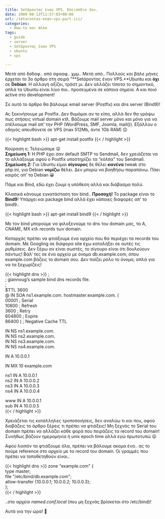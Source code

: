 ```yaml
---
title: Setάροντας έναν VPS. Επεισόδιο 3ον.
date: 2009-08-13T11:57:03+00:00
url: /setarontas-enan-vps-part-iii/
categories:
  - How-to και άλλα
tags:
  - guide
  - server
  - Setάροντας έναν VPS
  - ubuntu
  - vps

---
```

Μετά από δσδαφ.. από σφααφ.. χμμ.. Μετά από.. Πολλούς και βάλε μήνες έρχεται το 3ο άρθρο στη σειρά &#8220;**Setάροντας έναν VPS.**Ubuntu και **όχι** σε **Debian**. Η αλλαγή αξίζει, τράστ μι. Δεν αλλάζει τίποτα το σημαντικό, απλά τα Ubuntu είναι λίγο πιο.. προσεγμένα σε κάποια σημεία. Α και ποιό active στο development!

Σε αυτό το άρθρο θα βάλουμε email server (Postfix) και dns server (Bind9)!

Ας ξεκινήσουμε με Postfix. Δεν θυμάμαι αν το είπα, αλλά δεν θα γράψω πως στήσεις virtual domain κτλ. Βάζουμε mail server μόνο και μόνο για να στέλνουμε mail απ&#8217; την PHP (WordPress, SMF, Joomla, mail()). Εξάλλου ο οδηγός απευθύνετε σε VPS (max 512Mb, άντε 1Gb RAM) 😉  


{{< highlight bash >}}
apt-get install postfix
{{< / highlight >}}

Κούραση ε; Τελειώσαμε 😛  
**Σημείωση 1:** Η PHP έχει σαν default SMTP το Sendmail, δεν χρειάζεται να το αλλάξουμε αφού ο Postfix υποστηρίζει τα &#8220;κόλπα&#8221; του Sendmail.  
**Σημείωση 2:** Για Ubuntu είμαι **σίγουρος** δε θέλει **κανένα** tweak στο php.ini, για Debian **νομίζω** θέλει. Δεν μπορώ να βοηθήσω παραπάνω. Πάει καιρός απ&#8217; τα Debian 😀

Πάμε και Bind, εδώ έχει ζουμί η υπόθεση αλλά και διάβασμα πολύ.

Κλασικά κάνουμε εγκατάσταση τον bind.. **Προσοχή!** Το package είναι το **Bind9**! Υπάρχει και package bind αλλά έχει κάποιες διαφορές απ&#8217; το bind9..

{{< highlight bash >}}
apt-get install bind9
{{< / highlight >}}

Με τον bind μπορούμε να φιλοξενούμε το dns του domain μας, τα A, CNAME, MX κτλ records των domain.

Καταρχάς πρέπει να φτιάξουμε ένα αρχείο που θα περιέχει τα records του domain. Με Googling σε διάφορα site έχω καταλήξει σε αυτές τις ρυθμίσεις. Δεν ξέρω αν είναι σωστές, το σίγουρο είναι ότι δουλεύουν πάντως! Βάλ&#8217; τες σε ένα αρχείο με όνομα db.example.com, όπου example.com βάζεις το domain σου. Δεν παίζει ρόλο το όνομα, απλά για να τα ξεχωρίζεις!

{{< highlight dns >}}
;  
; giannoug&#8217;s sample bind dns records file.  
;  
$TTL 3600  
@ IN SOA ns1.example.com. hostmaster.example.com. (  
00001 ; Serial  
10800 ; Refresh  
3600 ; Retry  
604800 ; Expire  
86400 ) ; Negative Cache TTL

IN NS ns1.example.com.  
IN NS ns2.example.com.  
IN NS ns3.example.com.  
IN NS ns4.example.com.

IN A 10.0.0.1

IN MX 10 example.com

ns1 IN A 10.0.0.1  
ns2 IN A 10.0.0.2  
ns3 IN A 10.0.0.3  
ns4 IN A 10.0.0.4

www IN A 10.0.0.1  
sub IN A 10.0.0.5  
{{< / highlight >}}

Χρειάζεται τις κατάλληλες τροποποιήσεις, δεν αναλύω τι και που, αφού διαβάζεις το άρθρο ξέρεις τι πρέπει να φτιάξεις! Μη ξεχνάς το Serial του domain πρέπει να αλλάζει κάθε φορά που πειράζεις τα record του domain! Συνήθως βάζουν ημερομηνία ή unix epoch time αλλά εγώ πρωτοτυπώ 😛

Αφού λοιπόν τα φτιάξουμε όλα, πρέπει να βάλουμε ακομα ένα.. ας το πούμε reference στο αρχείο με τα record του domain. Οι γραμμές που πρέπει να τοποθετηθούν είναι..

{{< highlight dns >}}
zone "example.com" {  
type master;  
file "/etc/bind/db.example.com";  
allow-transfer {10.0.0.1; 10.0.0.2; 10.0.0.3};  
};  
{{< / highlight >}}

..στο αρχείο _named.conf.local_ (που μη ξεχνάς βρίσκεται στο /etc/bind)!

Αυτά για την ώρα! 🙂